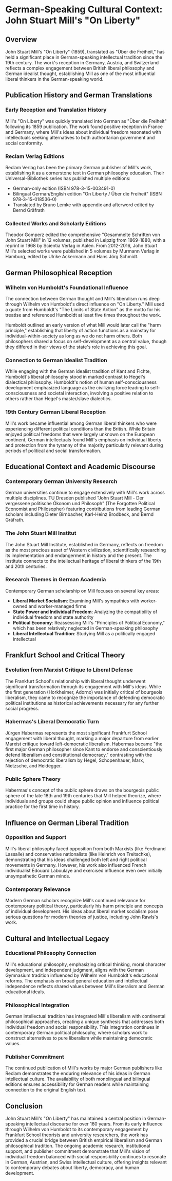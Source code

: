 # German-Speaking Cultural Context: John Stuart Mill's "On Liberty"

## Overview

John Stuart Mill's "On Liberty" (1859), translated as "Über die Freiheit," has held a significant place in German-speaking intellectual tradition since the 19th century. The work's reception in Germany, Austria, and Switzerland reflects a complex engagement between British liberal philosophy and German idealist thought, establishing Mill as one of the most influential liberal thinkers in the German-speaking world.

## Publication History and German Translations

### Early Reception and Translation History
Mill's "On Liberty" was quickly translated into German as "Über die Freiheit" following its 1859 publication. The work found positive reception in France and Germany, where Mill's ideas about individual freedom resonated with intellectuals seeking alternatives to both authoritarian government and social conformity.

### Reclam Verlag Editions
Reclam Verlag has been the primary German publisher of Mill's work, establishing it as a cornerstone text in German philosophy education. Their Universal-Bibliothek series has published multiple editions:
- German-only edition (ISBN 978-3-15-003491-0)
- Bilingual German/English edition "On Liberty / Über die Freiheit" (ISBN 978-3-15-018536-0)
- Translated by Bruno Lemke with appendix and afterword edited by Bernd Gräfrath

### Collected Works and Scholarly Editions
Theodor Gomperz edited the comprehensive "Gesammelte Schriften von John Stuart Mill" in 12 volumes, published in Leipzig from 1869-1880, with a reprint in 1968 by Scientia Verlag in Aalen. From 2012-2016, John Stuart Mill's selected works were published in 5 volumes by Murmann Verlag in Hamburg, edited by Ulrike Ackermann and Hans Jörg Schmidt.

## German Philosophical Reception

### Wilhelm von Humboldt's Foundational Influence
The connection between German thought and Mill's liberalism runs deep through Wilhelm von Humboldt's direct influence on "On Liberty." Mill used a quote from Humboldt's "The Limits of State Action" as the motto for his treatise and referenced Humboldt at least five times throughout the work.

Humboldt outlined an early version of what Mill would later call the "harm principle," establishing that liberty of action functions as a mainstay for individual-within-society as long as we do not harm others. Both philosophers shared a focus on self-development as a central value, though they differed in their views of the state's role in achieving this goal.

### Connection to German Idealist Tradition
While engaging with the German idealist tradition of Kant and Fichte, Humboldt's liberal philosophy stood in marked contrast to Hegel's dialectical philosophy. Humboldt's notion of human self-consciousness development emphasized language as the civilizing force leading to self-consciousness and societal interaction, involving a positive relation to others rather than Hegel's master/slave dialectics.

### 19th Century German Liberal Reception
Mill's work became influential among German liberal thinkers who were experiencing different political conditions than the British. While Britain enjoyed political freedoms that were largely unknown on the European continent, German intellectuals found Mill's emphasis on individual liberty and protection from the tyranny of the majority particularly relevant during periods of political and social transformation.

## Educational Context and Academic Discourse

### Contemporary German University Research
German universities continue to engage extensively with Mill's work across multiple disciplines. TU Dresden published "John Stuart Mill - Der vergessene politische Ökonom und Philosoph" (The Forgotten Political Economist and Philosopher) featuring contributions from leading German scholars including Dieter Birnbacher, Karl-Heinz Brodbeck, and Bernd Gräfrath.

### The John Stuart Mill Institut
The John Stuart Mill Institute, established in Germany, reflects on freedom as the most precious asset of Western civilization, scientifically researching its implementation and endangerment in history and the present. The institute connects to the intellectual heritage of liberal thinkers of the 19th and 20th centuries.

### Research Themes in German Academia
Contemporary German scholarship on Mill focuses on several key areas:
- **Liberal Market Socialism**: Examining Mill's sympathies with worker-owned and worker-managed firms
- **State Power and Individual Freedom**: Analyzing the compatibility of individual freedom and state authority
- **Political Economy**: Reassessing Mill's "Principles of Political Economy," which has been relatively neglected in German-speaking philosophy
- **Liberal Intellectual Tradition**: Studying Mill as a politically engaged intellectual

## Frankfurt School and Critical Theory

### Evolution from Marxist Critique to Liberal Defense
The Frankfurt School's relationship with liberal thought underwent significant transformation through its engagement with Mill's ideas. While the first generation (Horkheimer, Adorno) was initially critical of bourgeois liberalism, they came to recognize the importance of defending democratic political institutions as historical achievements necessary for any further social progress.

### Habermas's Liberal Democratic Turn
Jürgen Habermas represents the most significant Frankfurt School engagement with liberal thought, marking a major departure from earlier Marxist critique toward left-democratic liberalism. Habermas became "the first major German philosopher since Kant to endorse and conscientiously defend liberalism and constitutional democracy," contrasting with the rejection of democratic liberalism by Hegel, Schopenhauer, Marx, Nietzsche, and Heidegger.

### Public Sphere Theory
Habermas's concept of the public sphere draws on the bourgeois public sphere of the late 18th and 19th centuries that Mill helped theorize, where individuals and groups could shape public opinion and influence political practice for the first time in history.

## Influence on German Liberal Tradition

### Opposition and Support
Mill's liberal philosophy faced opposition from both Marxists (like Ferdinand Lassalle) and conservative nationalists (like Heinrich von Treitschke), demonstrating that his ideas challenged both left and right political movements in Germany. However, his work also influenced French individualist Édouard Laboulaye and exercised influence even over initially unsympathetic German minds.

### Contemporary Relevance
Modern German scholars recognize Mill's continued relevance for contemporary political theory, particularly his harm principle and concepts of individual development. His ideas about liberal market socialism pose serious questions for modern theories of justice, including John Rawls's work.

## Cultural and Intellectual Legacy

### Educational Philosophy Connection
Mill's educational philosophy, emphasizing critical thinking, moral character development, and independent judgment, aligns with the German Gymnasium tradition influenced by Wilhelm von Humboldt's educational reforms. The emphasis on broad general education and intellectual independence reflects shared values between Mill's liberalism and German educational ideals.

### Philosophical Integration
German intellectual tradition has integrated Mill's liberalism with continental philosophical approaches, creating a unique synthesis that addresses both individual freedom and social responsibility. This integration continues in contemporary German political philosophy, where scholars work to construct alternatives to pure liberalism while maintaining democratic values.

### Publisher Commitment
The continued publication of Mill's works by major German publishers like Reclam demonstrates the enduring relevance of his ideas in German intellectual culture. The availability of both monolingual and bilingual editions ensures accessibility for German readers while maintaining connection to the original English text.

## Conclusion

John Stuart Mill's "On Liberty" has maintained a central position in German-speaking intellectual discourse for over 160 years. From its early influence through Wilhelm von Humboldt to its contemporary engagement by Frankfurt School theorists and university researchers, the work has provided a crucial bridge between British empirical liberalism and German philosophical tradition. The ongoing academic research, institutional support, and publisher commitment demonstrate that Mill's vision of individual freedom balanced with social responsibility continues to resonate in German, Austrian, and Swiss intellectual culture, offering insights relevant to contemporary debates about liberty, democracy, and human development.